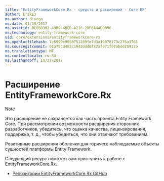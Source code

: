 ```yaml
---
title: "EntityFrameworkCore.Rx - средств и расширений - Core EF"
author: ErikEJ
ms.author: divega
ms.date: 01/19/2017
ms.assetid: BE0B8302-49B9-48ED-A216-2DF6A4AD0096
ms.technology: entity-framework-core
uid: core/extensions/entityframeworkcore-rx
ms.openlocfilehash: 7e6990e9668751289fe7d3a10078173c276a3761
ms.sourcegitcommit: 01a75cd483c1943ddd6f82af971f07abde20912e
ms.translationtype: MT
ms.contentlocale: ru-RU
ms.lasthandoff: 10/27/2017
---
```

# <a name="entityframeworkcorerx-extension"></a>Расширение EntityFrameworkCore.Rx

> [!NOTE]  
> Это расширение не сохраняется как часть проекта Entity Framework Core. При рассмотрении возможности расширения сторонних разработчиков, убедитесь, что оценка качества, лицензирования, поддержка, т. д., чтобы убедиться, что они отвечают требованиям.

Реактивные расширения оболочки для горячего наблюдаемые объекты сущностей платформы Entity Framework.

Следующий ресурс поможет вам приступить к работе с EntityFrameworkCore.Rx.
* [Репозитории EntityFrameworkCore.Rx GitHub](https://github.com/NickStrupat/EntityFramework.Rx/)
